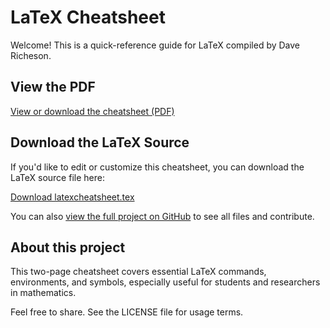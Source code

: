 # LaTeX Cheatsheet

Welcome! This is a quick-reference guide for LaTeX compiled by Dave Richeson.

## View the PDF

[View or download the cheatsheet (PDF)](latexcheatsheet.pdf)

## Download the LaTeX Source

If you'd like to edit or customize this cheatsheet, you can download the LaTeX source file here:

[Download latexcheatsheet.tex](latexcheatsheet.tex)

You can also [view the full project on GitHub](https://github.com/divisbyzero/latex-cheatsheet) to see all files and contribute.

## About this project

This two-page cheatsheet covers essential LaTeX commands, environments, and symbols, especially useful for students and researchers in mathematics.

Feel free to share. See the LICENSE file for usage terms.
